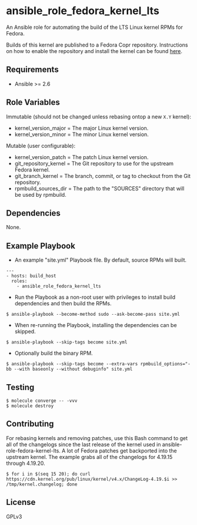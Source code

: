 # ansible_role_fedora_kernel_lts

An Ansible role for automating the build of the LTS Linux kernel RPMs for Fedora.

Builds of this kernel are published to a Fedora Copr repository. Instructions on how to enable the repository and install the kernel can be found [here](https://copr.fedorainfracloud.org/coprs/ekultails/fedora_kernel_lts/).

## Requirements

* Ansible \>= 2.6

## Role Variables

Immutable (should not be changed unless rebasing ontop a new `X.Y` kernel):

* kernel_version_major = The major Linux kernel version.
* kernel_version_minor = The minor Linux kernel version.

Mutable (user configurable):

* kernel_version_patch = The patch Linux kernel version.
* git_repository_kernel = The Git repository to use for the upstream Fedora kernel.
* git_branch_kernel = The branch, commit, or tag to checkout from the Git repository.
* rpmbuild_sources_dir = The path to the "SOURCES" directory that will be used by rpmbuild.

## Dependencies

None.

## Example Playbook

* An example "site.yml" Playbook file. By default, source RPMs will built.

```
---
- hosts: build_host
  roles:
    - ansible_role_fedora_kernel_lts
```

* Run the Playbook as a non-root user with privileges to install build dependencies and then build the RPMs.

```
$ ansible-playbook --become-method sudo --ask-become-pass site.yml
```

* When re-running the Playbook, installing the dependencies can be skipped.

```
$ ansible-playbook --skip-tags become site.yml
```

* Optionally build the binary RPM.

```
$ ansible-playbook --skip-tags become --extra-vars rpmbuild_options="-bb --with baseonly --without debuginfo" site.yml
```

## Testing

```
$ molecule converge -- -vvv
$ molecule destroy
```

## Contributing

For rebasing kernels and removing patches, use this Bash command to get all of the changelogs since the last release of the kernel used in ansible-role-fedora-kernel-lts. A lot of Fedora patches get backported into the upstream kernel. The example grabs all of the changelogs for 4.19.15 through 4.19.20.

```
$ for i in $(seq 15 20); do curl https://cdn.kernel.org/pub/linux/kernel/v4.x/ChangeLog-4.19.$i >> /tmp/kernel.changelog; done
```

## License

GPLv3
